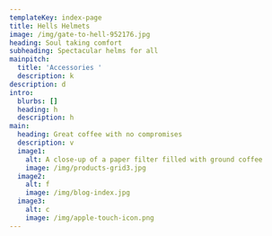 ```yaml
---
templateKey: index-page
title: Hells Helmets
image: /img/gate-to-hell-952176.jpg
heading: Soul taking comfort
subheading: Spectacular helms for all
mainpitch:
  title: 'Accessories '
  description: k
description: d
intro:
  blurbs: []
  heading: h
  description: h
main:
  heading: Great coffee with no compromises
  description: v
  image1:
    alt: A close-up of a paper filter filled with ground coffee
    image: /img/products-grid3.jpg
  image2:
    alt: f
    image: /img/blog-index.jpg
  image3:
    alt: c
    image: /img/apple-touch-icon.png
---
```


